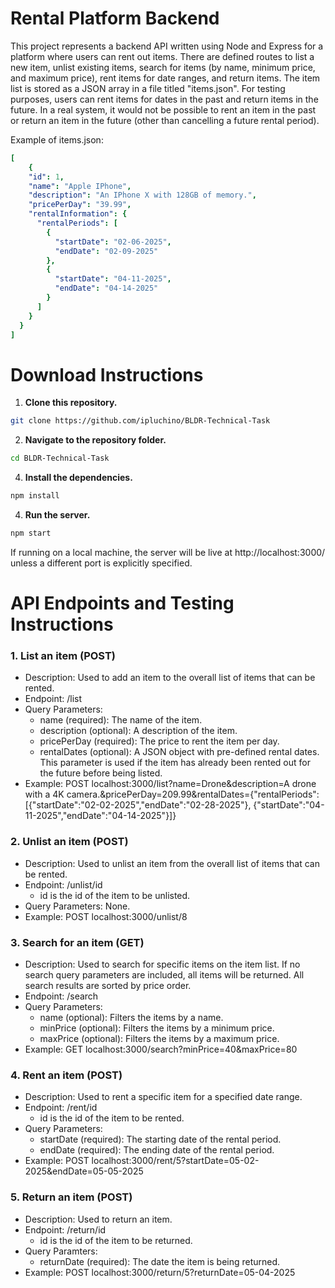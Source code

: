 # Rental Platform Backend
This project represents a backend API written using Node and Express for a platform where users can rent out items. There are defined routes to list a new item, unlist existing items, search for items (by name, minimum price, and maximum price), rent items for date ranges, and return items. The item list is stored as a JSON array in a file titled "items.json". For testing purposes, users can rent items for dates in the past and return items in the future. In a real system, it would not be possible to rent an item in the past or return an item in the future (other than cancelling a future rental period). 

Example of items.json:
```yaml
[
    {
    "id": 1,
    "name": "Apple IPhone",
    "description": "An IPhone X with 128GB of memory.",
    "pricePerDay": "39.99",
    "rentalInformation": {
      "rentalPeriods": [
        {
          "startDate": "02-06-2025",
          "endDate": "02-09-2025"
        },
        {
          "startDate": "04-11-2025",
          "endDate": "04-14-2025"
        }
      ]
    }
  }
]
```
# Download Instructions
1. **Clone this repository.**
```bash
git clone https://github.com/ipluchino/BLDR-Technical-Task
```
2. **Navigate to the repository folder.**
```bash
cd BLDR-Technical-Task
```
4. **Install the dependencies.**
```bash
npm install
```
4. **Run the server.**
```bash
npm start
```
If running on a local machine, the server will be live at http://localhost:3000/ unless a different port is explicitly specified.

# API Endpoints and Testing Instructions
### 1. List an item (POST)
- Description: Used to add an item to the overall list of items that can be rented.
- Endpoint: /list
- Query Parameters:
  - name (required): The name of the item.
  - description (optional): A description of the item.
  - pricePerDay (required): The price to rent the item per day.
  - rentalDates (optional): A JSON object with pre-defined rental dates. This parameter is used if the item has already been rented out for the future before being listed.
- Example: POST localhost:3000/list?name=Drone&description=A drone with a 4K camera.&pricePerDay=209.99&rentalDates={"rentalPeriods":[{"startDate":"02-02-2025","endDate":"02-28-2025"}, {"startDate":"04-11-2025","endDate":"04-14-2025"}]}

### 2. Unlist an item (POST)
- Description: Used to unlist an item from the overall list of items that can be rented.
- Endpoint: /unlist/id
  - id is the id of the item to be unlisted.
- Query Parameters: None.
- Example: POST localhost:3000/unlist/8

### 3. Search for an item (GET)
- Description: Used to search for specific items on the item list. If no search query parameters are included, all items will be returned. All search results are sorted by price order.
- Endpoint: /search
- Query Parameters:
  - name (optional): Filters the items by a name.
  - minPrice (optional): Filters the items by a minimum price.
  - maxPrice (optional): Filters the items by a maximum price.
- Example: GET localhost:3000/search?minPrice=40&maxPrice=80

### 4. Rent an item (POST)
- Description: Used to rent a specific item for a specified date range.
- Endpoint: /rent/id
  - id is the id of the item to be rented.
- Query Parameters:
  -  startDate (required): The starting date of the rental period.
  -  endDate (required): The ending date of the rental period.
- Example: POST localhost:3000/rent/5?startDate=05-02-2025&endDate=05-05-2025

### 5. Return an item (POST)
- Description: Used to return an item.
- Endpoint: /return/id
  - id is the id of the item to be returned.
- Query Paramters:
  - returnDate (required): The date the item is being returned.
- Example: POST localhost:3000/return/5?returnDate=05-04-2025
